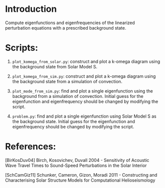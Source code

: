 # Introduction

Compute eigenfunctions and eigenfrequencies of the linearized perturbation equations with a prescribed background state.

# Scripts:

1. `plot_komega_from_solar.py`: construct and plot a k-omega diagram using the background state from Solar Model S.

1. `plot_komega_from_sim.py`: construct and plot a k-omega diagram using the background state from a simulation of convection.

1. `plot_mode_from_sim.py`: find and plot a single eigenfunction using the background from a simulation of convection. Initial guess for the eigenfunction and eigenfrequency should be changed by modifying the script.

1. `problem.py`: find and plot a single eigenfunction using Solar Model S as the background state. Initial guess for the eigenfunction and eigenfrequency should be changed by modifying the script.


# References:

[BirKosDuv04]
Birch, Kosovichev, Duvall 2004 - Sensitivity of Acoustic Wave Travel Times to Sound-Speed Perturbations in the Solar Interior

[SchCamGiz11]
Schunker, Cameron, Gizon, Moradi 2011 - Constructing and Characterising Solar Structure Models for Computational Helioseismology
